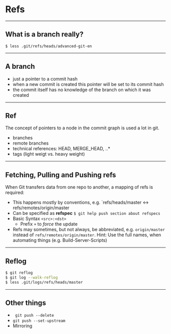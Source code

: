 
# Refs


---


## What is a branch really?


```
$ less .git/refs/heads/advanced-git-en 
```


---


## A branch 


 * just a pointer to a commit hash
 * when a new commit is created
   this pointer will be set to its commit hash
 * the commit itself has no knowledge of the branch
   on which it was created

   
--- 


## Ref

The concept of pointers to a node in the commit graph
is used a lot in git.

 * branches
 * remote branches
 * technical references: HEAD, MERGE_HEAD, ..*
 * tags (light weigt vs. heavy weight)


---


## Fetching, Pulling and Pushing refs

When Git transfers data from one repo to another,
a mapping of refs is required:

 * This happens mostly by conventions, e.g.
    `refs/heads/master <-> refs/remotes/origin/master
 * Can be specified as **refspec**
   ```$ git help push section about refspecs```
 * Basic Syntax `<src>:<dst>`
   - Prefix `+` to *force* the update
 * Refs may sometimes, but not always,
   be abbreviated, e.g. `origin/master` instead of `refs/remotes/origin/master`.
   Hint: Use the full names, when automating things (e.g. Build-Server-Scripts)
   

---


## Reflog

```bash
$ git reflog
$ git log --walk-reflog
$ less .git/logs/refs/heads/master
```


---


## Other things

 * ` git push --delete`
 * `git push --set-upstream`
 * Mirroring
 
 